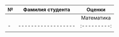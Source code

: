|№| Фамилия студента  | Оценки |
|-| ------------------|:-------------------------------:|
| |                   |   Математика| Физика    | История|
|-| ------------------|:---------:|:---------:|--------:|
| |        |   |  |

